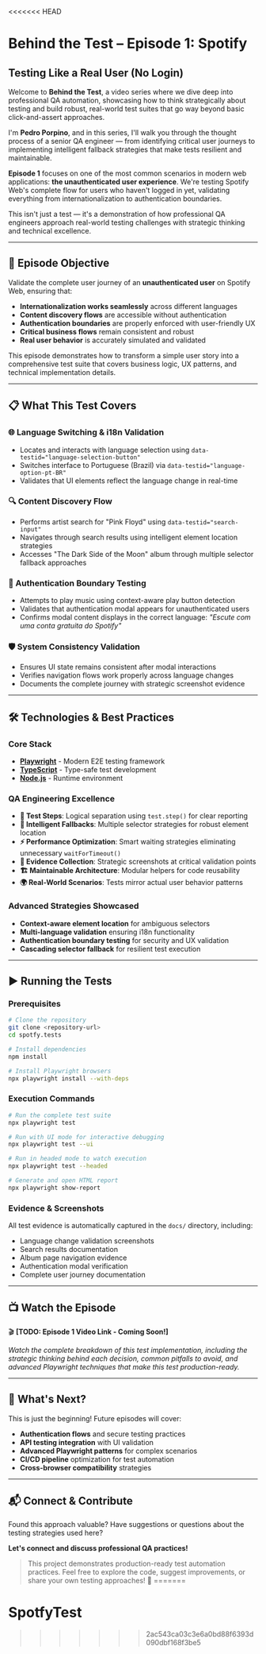 <<<<<<< HEAD
# Behind the Test – Episode 1: Spotify

## **Testing Like a Real User (No Login)**

Welcome to **Behind the Test**, a video series where we dive deep into professional QA automation, showcasing how to think strategically about testing and build robust, real-world test suites that go way beyond basic click-and-assert approaches.

I'm **Pedro Porpino**, and in this series, I'll walk you through the thought process of a senior QA engineer — from identifying critical user journeys to implementing intelligent fallback strategies that make tests resilient and maintainable.

**Episode 1** focuses on one of the most common scenarios in modern web applications: **the unauthenticated user experience**. We're testing Spotify Web's complete flow for users who haven't logged in yet, validating everything from internationalization to authentication boundaries.

This isn't just a test — it's a demonstration of how professional QA engineers approach real-world testing challenges with strategic thinking and technical excellence.

---

## 🎯 **Episode Objective**

Validate the complete user journey of an **unauthenticated user** on Spotify Web, ensuring that:

- **Internationalization works seamlessly** across different languages
- **Content discovery flows** are accessible without authentication  
- **Authentication boundaries** are properly enforced with user-friendly UX
- **Critical business flows** remain consistent and robust
- **Real user behavior** is accurately simulated and validated

This episode demonstrates how to transform a simple user story into a comprehensive test suite that covers business logic, UX patterns, and technical implementation details.

---

## 📋 **What This Test Covers**

### **🌐 Language Switching & i18n Validation**
- Locates and interacts with language selection using `data-testid="language-selection-button"`
- Switches interface to Portuguese (Brazil) via `data-testid="language-option-pt-BR"`
- Validates that UI elements reflect the language change in real-time

### **🔍 Content Discovery Flow**
- Performs artist search for "Pink Floyd" using `data-testid="search-input"`
- Navigates through search results using intelligent element location strategies
- Accesses "The Dark Side of the Moon" album through multiple selector fallback approaches

### **🎵 Authentication Boundary Testing**
- Attempts to play music using context-aware play button detection
- Validates that authentication modal appears for unauthenticated users
- Confirms modal content displays in the correct language: *"Escute com uma conta gratuita do Spotify"*

### **🛡️ System Consistency Validation**
- Ensures UI state remains consistent after modal interactions
- Verifies navigation flows work properly across language changes
- Documents the complete journey with strategic screenshot evidence

---

## 🛠️ **Technologies & Best Practices**

### **Core Stack**
- **[Playwright](https://playwright.dev/)** - Modern E2E testing framework
- **[TypeScript](https://www.typescriptlang.org/)** - Type-safe test development
- **[Node.js](https://nodejs.org/)** - Runtime environment

### **QA Engineering Excellence**
- **🎯 Test Steps**: Logical separation using `test.step()` for clear reporting
- **🔄 Intelligent Fallbacks**: Multiple selector strategies for robust element location
- **⚡ Performance Optimization**: Smart waiting strategies eliminating unnecessary `waitForTimeout()`
- **📸 Evidence Collection**: Strategic screenshots at critical validation points
- **🏗️ Maintainable Architecture**: Modular helpers for code reusability
- **🌍 Real-World Scenarios**: Tests mirror actual user behavior patterns

### **Advanced Strategies Showcased**
- **Context-aware element location** for ambiguous selectors
- **Multi-language validation** ensuring i18n functionality
- **Authentication boundary testing** for security and UX validation
- **Cascading selector fallback** for resilient test execution

---

## ▶️ **Running the Tests**

### **Prerequisites**
```bash
# Clone the repository
git clone <repository-url>
cd spotfy.tests

# Install dependencies
npm install

# Install Playwright browsers
npx playwright install --with-deps
```

### **Execution Commands**
```bash
# Run the complete test suite
npx playwright test

# Run with UI mode for interactive debugging
npx playwright test --ui

# Run in headed mode to watch execution
npx playwright test --headed

# Generate and open HTML report
npx playwright show-report
```

### **Evidence & Screenshots**
All test evidence is automatically captured in the `docs/` directory, including:
- Language change validation screenshots
- Search results documentation  
- Album page navigation evidence
- Authentication modal verification
- Complete user journey documentation

---

## 📺 **Watch the Episode**

🎬 **[TODO: Episode 1 Video Link - Coming Soon!]**

*Watch the complete breakdown of this test implementation, including the strategic thinking behind each decision, common pitfalls to avoid, and advanced Playwright techniques that make this test production-ready.*

---

## 🚀 **What's Next?**

This is just the beginning! Future episodes will cover:
- **Authentication flows** and secure testing practices
- **API testing integration** with UI validation
- **Advanced Playwright patterns** for complex scenarios
- **CI/CD pipeline** optimization for test automation
- **Cross-browser compatibility** strategies

---

## 📬 **Connect & Contribute**

Found this approach valuable? Have suggestions or questions about the testing strategies used here? 

**Let's connect and discuss professional QA practices!**

> This project demonstrates production-ready test automation practices. Feel free to explore the code, suggest improvements, or share your own testing approaches! 🧪 
=======
# SpotfyTest
>>>>>>> 2ac543ca03c3e6a0bd88f6393d090dbf168f3be5
